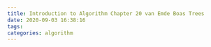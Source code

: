 ```yaml
---
title: Introduction to Algorithm Chapter 20 van Emde Boas Trees
date: 2020-09-03 16:38:16
tags:
categories: algorithm
---
```

